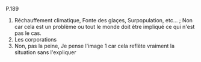 
P.189 
1. Réchauffement climatique, Fonte des glaçes, Surpopulation, etc... ; Non car cela est un problème ou tout le monde doit être impliqué ce qui n'est pas le cas.
2. Les corporations 
3. Non, pas la peine, Je pense l'image 1 car cela reflète vraiment la situation sans l'expliquer


